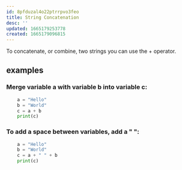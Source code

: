 ```yaml
---
id: 8pfduzal4o22ptrrpvo3feo
title: String Concatenation
desc: ''
updated: 1665179253778
created: 1665179096815
---
```

To concatenate, or combine, two strings you can use the + operator.

## examples
### Merge variable a with variable b into variable c:
```python
    a = "Hello"
    b = "World"
    c = a + b
    print(c)
```
### To add a space between variables, add a " ":
```python
    a = "Hello"
    b = "World"
    c = a + " " + b
    print(c)
```